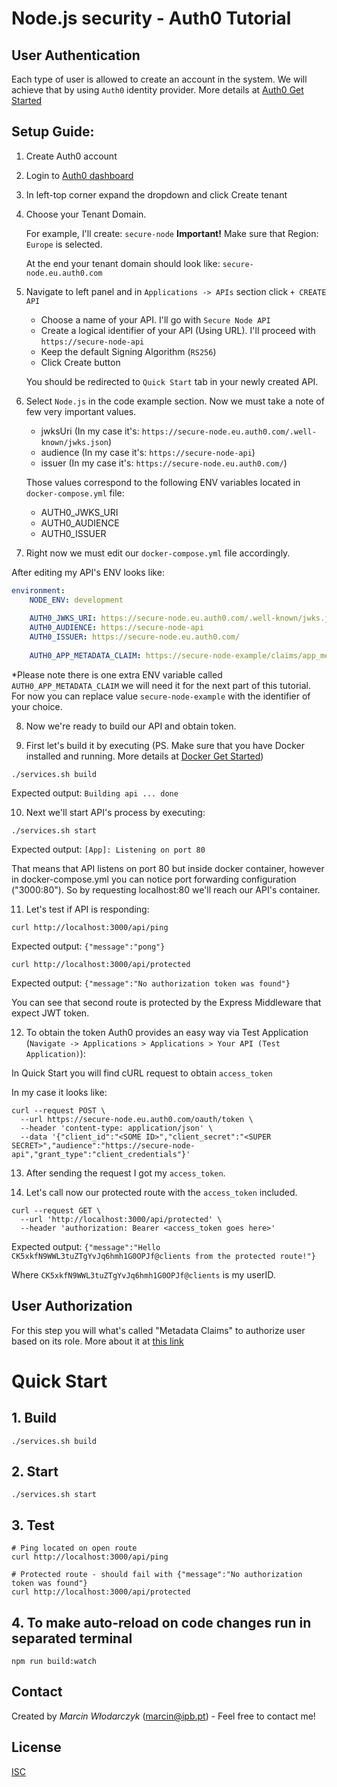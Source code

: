 # Node.js security - Auth0 Tutorial

## User Authentication

Each type of user is allowed to create an account in the system. We will achieve that by using `Auth0` identity provider.
More details at [Auth0 Get Started](https://auth0.com/docs/get-started)

## Setup Guide:

1. Create Auth0 account

2. Login to [Auth0 dashboard](https://manage.auth0.com/dashboard)

3. In left-top corner expand the dropdown and click Create tenant

4. Choose your Tenant Domain. 
   
    For example, I'll create: `secure-node`
    **Important!**
    Make sure that Region: `Europe` is selected.

    At the end your tenant domain should look like: `secure-node.eu.auth0.com`

5. Navigate to left panel and in `Applications -> APIs` section click `+ CREATE API`

    - Choose a name of your API. I'll go with `Secure Node API`
    - Create a logical identifier of your API (Using URL). I'll proceed with `https://secure-node-api`
    - Keep the default Signing Algorithm (`RS256`)
    - Click Create button

    You should be redirected to `Quick Start` tab in your newly created API.

6. Select `Node.js` in the code example section. Now we must take a note of few very important values.
   
    - jwksUri (In my case it's: `https://secure-node.eu.auth0.com/.well-known/jwks.json`)
    - audience (In my case it's: `https://secure-node-api`)
    - issuer (In my case it's: `https://secure-node.eu.auth0.com/`)

    Those values correspond to the following ENV variables located in `docker-compose.yml` file:
    
    - AUTH0_JWKS_URI
    - AUTH0_AUDIENCE
    - AUTH0_ISSUER

7. Right now we must edit our `docker-compose.yml` file accordingly.

After editing my API's ENV looks like:

```yml
environment:
    NODE_ENV: development
    
    AUTH0_JWKS_URI: https://secure-node.eu.auth0.com/.well-known/jwks.json
    AUTH0_AUDIENCE: https://secure-node-api
    AUTH0_ISSUER: https://secure-node.eu.auth0.com/
    
    AUTH0_APP_METADATA_CLAIM: https://secure-node-example/claims/app_metadata
```

*Please note there is one extra ENV variable called `AUTH0_APP_METADATA_CLAIM` we will need it for the next part of this tutorial. For now you can replace value `secure-node-example` with the identifier of your choice. 

8. Now we're ready to build our API and obtain token.

9. First let's build it by executing (PS. Make sure that you have Docker installed and running. More details at [Docker Get Started](https://www.docker.com/get-started)) 
```
./services.sh build
```
Expected output: `Building api ... done`

10. Next we'll start API's process by executing:
```
./services.sh start
```
Expected output: `[App]: Listening on port 80`

That means that API listens on port 80 but inside docker container, however in docker-compose.yml you can notice port forwarding configuration ("3000:80"). So by requesting localhost:80 we'll reach our API's container.

11. Let's test if API is responding:

```
curl http://localhost:3000/api/ping
```
Expected output: `{"message":"pong"}` 

```
curl http://localhost:3000/api/protected
```
Expected output: `{"message":"No authorization token was found"}`

You can see that second route is protected by the Express Middleware that expect JWT token.

12. To obtain the token Auth0 provides an easy way via Test Application (`Navigate -> Applications > Applications > Your API (Test Application)`):

In Quick Start you will find cURL request to obtain `access_token`

In my case it looks like:
```
curl --request POST \
  --url https://secure-node.eu.auth0.com/oauth/token \
  --header 'content-type: application/json' \
  --data '{"client_id":"<SOME ID>","client_secret":"<SUPER SECRET>","audience":"https://secure-node-api","grant_type":"client_credentials"}'
```

13. After sending the request I got my `access_token`.

14. Let's call now our protected route with the `access_token` included.
```
curl --request GET \
  --url 'http://localhost:3000/api/protected' \
  --header 'authorization: Bearer <access_token goes here>'
```
Expected output: `{"message":"Hello CK5xkfN9WWL3tuZTgYvJq6hmh1G0OPJf@clients from the protected route!"}`

Where `CK5xkfN9WWL3tuZTgYvJq6hmh1G0OPJf@clients` is my userID.


## User Authorization

For this step you will what's called "Metadata Claims" to authorize user based on its role.
More about it at [this link](https://auth0.com/docs/scopes/sample-use-cases-scopes-and-claims#add-custom-claims-to-a-token)

# Quick Start

## 1. Build

```
./services.sh build
```

## 2. Start

```
./services.sh start
```

## 3. Test

```
# Ping located on open route
curl http://localhost:3000/api/ping

# Protected route - should fail with {"message":"No authorization token was found"}
curl http://localhost:3000/api/protected
```

## 4. To make auto-reload on code changes run in separated terminal
```
npm run build:watch
```

## Contact
Created by *Marcin Włodarczyk* ([marcin@ipb.pt](mailto:marcin@ipb.pt)) - Feel free to contact me!

## License
[ISC](https://opensource.org/licenses/ISC)
